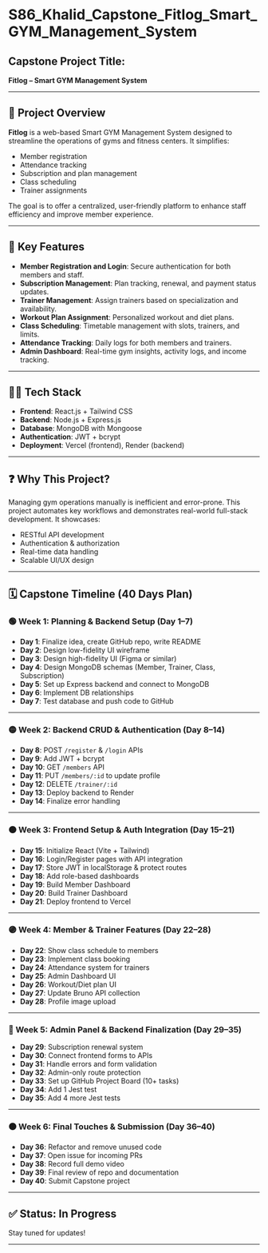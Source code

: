# S86_Khalid_Capstone_Fitlog_Smart_GYM_Management_System

## Capstone Project Title:
**Fitlog – Smart GYM Management System**

---

## 📌 Project Overview

**Fitlog** is a web-based Smart GYM Management System designed to streamline the operations of gyms and fitness centers. It simplifies:
- Member registration  
- Attendance tracking  
- Subscription and plan management  
- Class scheduling  
- Trainer assignments  

The goal is to offer a centralized, user-friendly platform to enhance staff efficiency and improve member experience.

---

## 🚀 Key Features

- **Member Registration and Login**: Secure authentication for both members and staff.
- **Subscription Management**: Plan tracking, renewal, and payment status updates.
- **Trainer Management**: Assign trainers based on specialization and availability.
- **Workout Plan Assignment**: Personalized workout and diet plans.
- **Class Scheduling**: Timetable management with slots, trainers, and limits.
- **Attendance Tracking**: Daily logs for both members and trainers.
- **Admin Dashboard**: Real-time gym insights, activity logs, and income tracking.

---

## 🧑‍💻 Tech Stack

- **Frontend**: React.js + Tailwind CSS  
- **Backend**: Node.js + Express.js  
- **Database**: MongoDB with Mongoose  
- **Authentication**: JWT + bcrypt  
- **Deployment**: Vercel (frontend), Render (backend)

---

## ❓ Why This Project?

Managing gym operations manually is inefficient and error-prone. This project automates key workflows and demonstrates real-world full-stack development. It showcases:
- RESTful API development  
- Authentication & authorization  
- Real-time data handling  
- Scalable UI/UX design  

---

## 🗓️ Capstone Timeline (40 Days Plan)

### 🟢 Week 1: Planning & Backend Setup (Day 1–7)
- **Day 1**: Finalize idea, create GitHub repo, write README  
- **Day 2**: Design low-fidelity UI wireframe  
- **Day 3**: Design high-fidelity UI (Figma or similar)  
- **Day 4**: Design MongoDB schemas (Member, Trainer, Class, Subscription)  
- **Day 5**: Set up Express backend and connect to MongoDB  
- **Day 6**: Implement DB relationships  
- **Day 7**: Test database and push code to GitHub  

---

### 🟡 Week 2: Backend CRUD & Authentication (Day 8–14)
- **Day 8**: POST `/register` & `/login` APIs  
- **Day 9**: Add JWT + bcrypt  
- **Day 10**: GET `/members` API  
- **Day 11**: PUT `/members/:id` to update profile  
- **Day 12**: DELETE `/trainer/:id`  
- **Day 13**: Deploy backend to Render  
- **Day 14**: Finalize error handling  

---

### 🟠 Week 3: Frontend Setup & Auth Integration (Day 15–21)
- **Day 15**: Initialize React (Vite + Tailwind)  
- **Day 16**: Login/Register pages with API integration  
- **Day 17**: Store JWT in localStorage & protect routes  
- **Day 18**: Add role-based dashboards  
- **Day 19**: Build Member Dashboard  
- **Day 20**: Build Trainer Dashboard  
- **Day 21**: Deploy frontend to Vercel  

---

### 🟣 Week 4: Member & Trainer Features (Day 22–28)
- **Day 22**: Show class schedule to members  
- **Day 23**: Implement class booking  
- **Day 24**: Attendance system for trainers  
- **Day 25**: Admin Dashboard UI  
- **Day 26**: Workout/Diet plan UI  
- **Day 27**: Update Bruno API collection  
- **Day 28**: Profile image upload  

---

### 🔵 Week 5: Admin Panel & Backend Finalization (Day 29–35)
- **Day 29**: Subscription renewal system  
- **Day 30**: Connect frontend forms to APIs  
- **Day 31**: Handle errors and form validation  
- **Day 32**: Admin-only route protection  
- **Day 33**: Set up GitHub Project Board (10+ tasks)  
- **Day 34**: Add 1 Jest test  
- **Day 35**: Add 4 more Jest tests  

---

### 🟤 Week 6: Final Touches & Submission (Day 36–40)
- **Day 36**: Refactor and remove unused code  
- **Day 37**: Open issue for incoming PRs  
- **Day 38**: Record full demo video  
- **Day 39**: Final review of repo and documentation  
- **Day 40**: Submit Capstone project  

---

## ✅ Status: In Progress

Stay tuned for updates!

---

